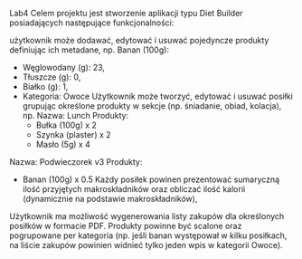 Lab4 
Celem projektu jest stworzenie aplikacji typu Diet Builder posiadających następujące funkcjonalności:

użytkownik może dodawać, edytować i usuwać pojedyncze produkty definiując ich metadane, np.
Banan (100g):
- Węglowodany (g): 23,
- Tłuszcze (g): 0,
- Białko (g): 1,
- Kategoria: Owoce
Użytkownik może tworzyć, edytować i usuwać posiłki grupując określone produkty w sekcje (np. śniadanie, obiad, kolacja), np.
Nazwa: Lunch
Produkty:
	- Bułka (100g) x 2
  - Szynka (plaster) x 2
  - Masło (5g) x 4

Nazwa: Podwieczorek v3
Produkty:
  - Banan (100g) x 0.5
Każdy posiłek powinen prezentować sumaryczną ilość przyjętych makroskładników oraz obliczać ilość kalorii (dynamicznie na podstawie makroskładników),

Użytkownik ma możliwość wygenerowania listy zakupów dla określonych posiłków w formacie PDF. Produkty powinne być scalone oraz pogrupowane per kategoria (np. jeśli banan występował w kilku posiłkach, na liście zakupów powinien widnieć tylko jeden wpis w kategorii Owoce).
